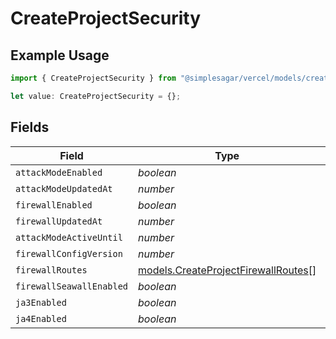 # CreateProjectSecurity

## Example Usage

```typescript
import { CreateProjectSecurity } from "@simplesagar/vercel/models/createprojectop.js";

let value: CreateProjectSecurity = {};
```

## Fields

| Field                                                                            | Type                                                                             | Required                                                                         | Description                                                                      |
| -------------------------------------------------------------------------------- | -------------------------------------------------------------------------------- | -------------------------------------------------------------------------------- | -------------------------------------------------------------------------------- |
| `attackModeEnabled`                                                              | *boolean*                                                                        | :heavy_minus_sign:                                                               | N/A                                                                              |
| `attackModeUpdatedAt`                                                            | *number*                                                                         | :heavy_minus_sign:                                                               | N/A                                                                              |
| `firewallEnabled`                                                                | *boolean*                                                                        | :heavy_minus_sign:                                                               | N/A                                                                              |
| `firewallUpdatedAt`                                                              | *number*                                                                         | :heavy_minus_sign:                                                               | N/A                                                                              |
| `attackModeActiveUntil`                                                          | *number*                                                                         | :heavy_minus_sign:                                                               | N/A                                                                              |
| `firewallConfigVersion`                                                          | *number*                                                                         | :heavy_minus_sign:                                                               | N/A                                                                              |
| `firewallRoutes`                                                                 | [models.CreateProjectFirewallRoutes](../models/createprojectfirewallroutes.md)[] | :heavy_minus_sign:                                                               | N/A                                                                              |
| `firewallSeawallEnabled`                                                         | *boolean*                                                                        | :heavy_minus_sign:                                                               | N/A                                                                              |
| `ja3Enabled`                                                                     | *boolean*                                                                        | :heavy_minus_sign:                                                               | N/A                                                                              |
| `ja4Enabled`                                                                     | *boolean*                                                                        | :heavy_minus_sign:                                                               | N/A                                                                              |